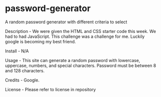 # password-generator
A random password generator with different criteria to select

Description -
We were given the HTML and CSS starter code this week. We had to had JavaScript. This challenge was a challenge for me. Luckily google is becoming my best friend.

Install - 
N/A

Usage -
This site can generate a random password with lowercase, uppercase, numbers, and special characters. Password must be between 8 and 128 characters.

Credits - 
Google.

License - 
Please refer to license in repository
